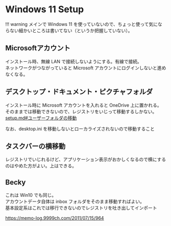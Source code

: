 # Windows 11 Setup

!!! warning
    メインで Windows 11 を使っていないので、ちょっと使って気にならない細かいところは書いてない（というか把握していない）。

## Microsoftアカウント

インストール時、無線 LAN で接続しないようにする。有線で接続。  
ネットワークがつながっていると Microsoft アカウントにログインしないと進めなくなる。

## デスクトップ・ドキュメント・ピクチャフォルダ

インストール時に Microsoft アカウントを入れると OneDrive 上に置かれる。  
そのままでは移動できないので、レジストリをいじって移動するしかない。  
[setup.md#ユーザーフォルダの移動](setup.md#_14)

なお、desktop.ini を移動しないとローカライズされないので移動すること

## タスクバーの横移動

レジストリでいじれるけど、アプリケーション表示がおかしくなるので横にするのはやめた方がよい。上はできる。

## Becky

これは Win10 でも同じ。  
アカウントデータ自体は inbox フォルダをそのまま移動すればよい。  
基本設定系はこれでは移行できないのでレジストリを吐き出してインポート

https://memo-log.9999ch.com/2011/07/15/964
